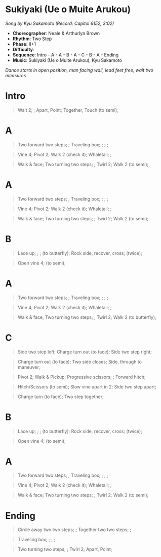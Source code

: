 # Sukiyaki (Ue o Muite Arukou)
*Song by Kyu Sakamoto (Record: Capitol 6152, 3:02)*

* **Choreographer**: Neale & Arthurlyn Brown
* **Rhythm**: Two Step
* **Phase**: II+1
* **Difficulty**:
* **Sequence**: Intro - A - A - B - A - C - B - A - Ending
* **Music**: Sukiyaki (Ue o Muite Arukou), Kyu Sakamoto

*Dance starts in open position, man facing wall, lead feet free, wait two measures*

# Intro

> Wait 2; ; Apart, Point; Together, Touch (to semi);

# A

> Two forward two steps; ; Traveling box; ; ; ;

> Vine 4; Pivot 2; Walk 2 (check it); Whaletail; ;

> Walk & face; Two turning two steps; ; Twirl 2; Walk 2 (to semi);

# A

> Two forward two steps; ; Traveling box; ; ; ;

> Vine 4; Pivot 2; Walk 2 (check it); Whaletail; ;

> Walk & face; Two turning two steps; ; Twirl 2; Walk 2 (to semi);

# B

> Lace up; ; ; (to butterfly); Rock side, recover, cross; (twice);

> Open vine 4; (to semi);

# A

> Two forward two steps; ; Traveling box; ; ; ;

> Vine 4; Pivot 2; Walk 2 (check it); Whaletail; ;

> Walk & face; Two turning two steps; ; Twirl 2; Walk 2 (to butterfly);

# C

> Side two step left; Charge turn out (to face); Side two step right;

> Charge turn out (to face); Two side closes; Side, through to maneuver;

> Pivot 2; Walk & Pickup; Progressive scissors; ; Forward hitch;

> Hitch/Scissors (to semi); Slow vine apart in 2; Side two step apart;

> Charge turn (to face); Two step together;

# B

> Lace up; ; ; (to butterfly); Rock side, recover, cross; (twice);

> Open vine 4; (to semi);

# A

> Two forward two steps; ; Traveling box; ; ; ;

> Vine 4; Pivot 2; Walk 2 (check it); Whaletail; ;

> Walk & face; Two turning two steps; ; Twirl 2; Walk 2 (to semi);

# Ending

> Circle away two two steps; ; Together two two steps; ;

> Traveling box; ; ; ;

> Two turning two steps; ; Twirl 2; Apart, Point;
